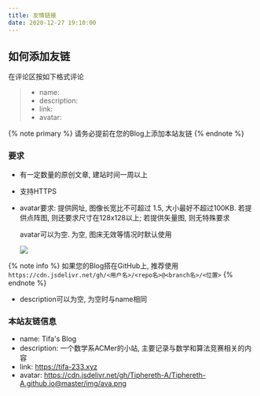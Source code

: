 ```yaml
---
title: 友情链接
date: 2020-12-27 19:10:00
---
```




## 如何添加友链

在评论区按如下格式评论

> - name:
> - description:
> - link:
> - avatar:

{% note primary %}
请务必提前在您的Blog上添加本站友链
{% endnote %}

### 要求

- 有一定数量的原创文章, 建站时间一周以上
- 支持HTTPS
- avatar要求: 提供网址, 图像长宽比不可超过 1.5, 大小最好不超过100KB. 若提供点阵图, 则还要求尺寸在128x128以上; 若提供矢量图, 则无特殊要求
  
  avatar可以为空. 为空, 图床无效等情况时默认使用
  
  ![](https://cdn.jsdelivr.net/gh/Tiphereth-A/Tiphereth-A.github.io@master/img/default-ava.png)

{% note info %}
如果您的Blog搭在GitHub上, 推荐使用 `https://cdn.jsdelivr.net/gh/<用户名>/<repo名>@<branch名>/<位置>`
{% endnote %}

- description可以为空, 为空时与name相同

### 本站友链信息

- name: Tifa's Blog
- description: 一个数学系ACMer的小站, 主要记录与数学和算法竞赛相关的内容
- link: <https://tifa-233.xyz>
- avatar: <https://cdn.jsdelivr.net/gh/Tiphereth-A/Tiphereth-A.github.io@master/img/ava.png>
